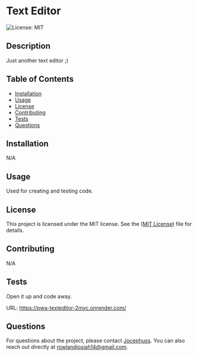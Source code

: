 
# Text Editor

![License: MIT](https://img.shields.io/badge/License-MIT-yellow.svg)

## Description
Just another text editor ;)

## Table of Contents
- [Installation](#installation)
- [Usage](#usage)
- [License](#license)
- [Contributing](#contributing)
- [Tests](#tests)
- [Questions](#questions)

## Installation
N/A

## Usage
Used for creating and testing code.


## License

This project is licensed under the MIT license. See the ([MIT License](https://opensource.org/licenses/MIT)) file for details.


## Contributing
N/A

## Tests
Open it up and code away.

URL: https://pwa-texteditor-2myc.onrender.com/

## Questions
For questions about the project, please contact [Jocephuss](https://github.com/Jocephuss).
You can also reach out directly at rowlandjosiah14@gmail.com.
